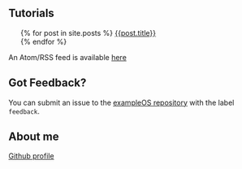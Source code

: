 ---
---
## Tutorials 
<ul>
{% for post in site.posts %}
<a href="{{site.baseurl}}{{post.url}}">{{post.title}}</a>
<br>
{% endfor %}
</ul>

An Atom/RSS feed is available [here](https://techno-coder.github.io/example_os/feed.xml)

## Got Feedback?
You can submit an issue to the [exampleOS repository](https://github.com/Techno-coder/example_os) 
with the label `feedback`.

## About me
[Github profile](https://github.com/Techno-coder)
